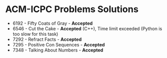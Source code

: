 # ACM-ICPC Problems Solutions

- 6192 - Fifty Coats of Gray - **Accepted**
- 6546 - Cut the Cake - **Accepted** (C++), Time limit exceeded (Python is too slow for this task)
- 7292 - Refract Facts - **Accepted**
- 7295 - Positive Con Sequences - **Accepted**
- 7348 - Talking About Numbers - **Accepted**

